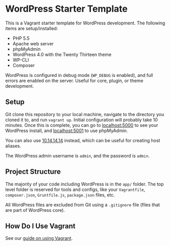 WordPress Starter Template
==========================

This is a Vagrant starter template for WordPress development. The following items are setup/installed:

* PHP 5.5
* Apache web server
* phpMyAdmin
* WordPress 4.0 with the Twenty Thirteen theme
* WP-CLI
* Composer

WordPress is configured in debug mode (`WP_DEBUG` is enabled), and full errors are enabled on the server. Useful for core, plugin, or theme development.

Setup
-----

Git clone this repository to your local machine, navigate to the directory you cloned it to, and run `vagrant up`. Initial configuration will probably take 10 minutes. Once this is complete, you can go to [localhost:5000](http://localhost:5000/) to see your WordPress install, and [localhost:5001](http://localhost:5001) to use phpMyAdmin.

You can also use [10.14.14.14](http://10.14.14.14/) instead, which can be useful for creating host aliases.

The WordPress admin username is `admin`, and the password is `admin`.

Project Structure
-----------------

The majority of your code including WordPress is in the `app/` folder. The top level folder is reserved for tools and configs, like your `Vagrantfile`, `composer.json`, `Gruntfile.js`, `package.json` files, etc.

All WordPress files are excluded from Git using a `.gitignore` file (files that are part of WordPress core).

How Do I Use Vagrant
--------------------

See our [guide on using Vagrant](docs/Vagrant.md).
